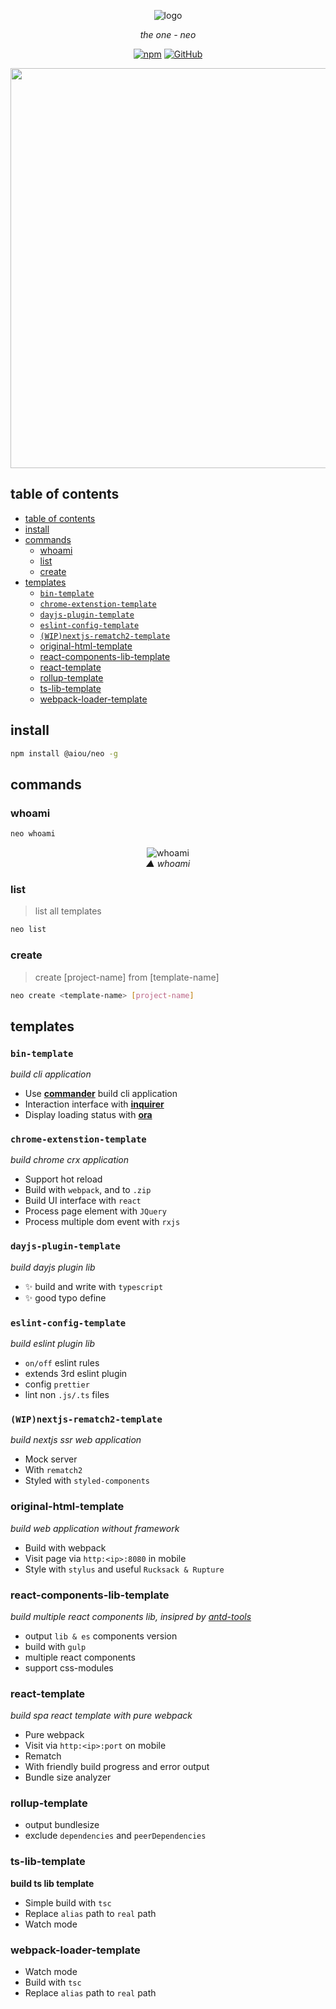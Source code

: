<div align="center">

![logo](/docs/logo.png)

*the one - neo*

[![npm](https://img.shields.io/npm/v/@aiou/neo)](https://github.com/JiangWeixian/templates/tree/master/packages/core) [![GitHub](https://img.shields.io/github/license/jiangweixian/templates)](https://github.com/JiangWeixian/templates/tree/master/packages/core)

<img src="https://user-images.githubusercontent.com/6839576/83341699-f436dc00-a318-11ea-9cf5-60b4ee16cfa7.gif" width="640" />

</div>


## table of contents

- [table of contents](#table-of-contents)
- [install](#install)
- [commands](#commands)
  - [whoami](#whoami)
  - [list](#list)
  - [create](#create)
- [templates](#templates)
  - [`bin-template`](#bin-template)
  - [`chrome-extenstion-template`](#chrome-extenstion-template)
  - [`dayjs-plugin-template`](#dayjs-plugin-template)
  - [`eslint-config-template`](#eslint-config-template)
  - [`(WIP)nextjs-rematch2-template`](#wipnextjs-rematch2-template)
  - [original-html-template](#original-html-template)
  - [react-components-lib-template](#react-components-lib-template)
  - [react-template](#react-template)
  - [rollup-template](#rollup-template)
  - [ts-lib-template](#ts-lib-template)
  - [webpack-loader-template](#webpack-loader-template)

## install

```bash
npm install @aiou/neo -g
```

## commands

### whoami

```bash
neo whoami
```

<div align='center'>

![whoami](/packages/core/src/assets/neo.jpg)  
*▲ whoami*

</div>

### list
> list all templates

```bash
neo list
```

### create
> create [project-name] from [template-name]

```bash
neo create <template-name> [project-name]
```

## templates

### `bin-template`

*build cli application*

- Use [**commander**](https://github.com/tj/commander.js/) build cli application
- Interaction interface with [**inquirer**](https://github.com/SBoudrias/Inquirer.js/)
- Display loading status with [**ora**](https://github.com/sindresorhus/ora)

### `chrome-extenstion-template`

*build chrome crx application*

* Support hot reload
* Build with `webpack`, and to `.zip`
* Build UI interface with `react`
* Process page element with `JQuery`
* Process multiple dom event with `rxjs`

### `dayjs-plugin-template`

*build dayjs plugin lib*

- ✨ build and write with `typescript`
- ✨ good typo define

### `eslint-config-template`

*build eslint plugin lib*

- `on/off` eslint rules
- extends 3rd eslint plugin
- config `prettier`
- lint non `.js/.ts` files


### `(WIP)nextjs-rematch2-template`

*build nextjs ssr web application*

- Mock server
- With `rematch2`
- Styled with `styled-components`

### original-html-template

*build web application without framework*

- Build with webpack
- Visit page via `http:<ip>:8080` in mobile
- Style with `stylus` and useful `Rucksack & Rupture`

### react-components-lib-template
*build multiple react components lib, insipred by [antd-tools](https://github.com/ant-design/antd-tools)*

- output `lib & es` components version
- build with `gulp`
- multiple react components
- support css-modules

### react-template

*build spa react template with pure webpack*

- Pure webpack
- Visit via `http:<ip>:port` on mobile
- Rematch
- With friendly build progress and error output
- Bundle size analyzer

### rollup-template

- output bundlesize
- exclude `dependencies` and `peerDependencies`
  
### ts-lib-template
**build ts lib template**

- Simple build with `tsc`
- Replace `alias` path to `real` path
- Watch mode

### webpack-loader-template


- Watch mode
- Build with `tsc`
- Replace `alias` path to `real` path
